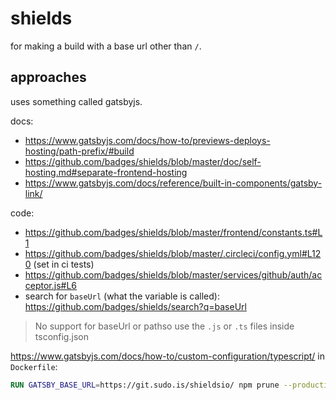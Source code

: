 # shields 

for making a build with a base url other than `/`. 

## approaches

uses something called gatsbyjs. 

docs: 

 * https://www.gatsbyjs.com/docs/how-to/previews-deploys-hosting/path-prefix/#build
 * https://github.com/badges/shields/blob/master/doc/self-hosting.md#separate-frontend-hosting
 * https://www.gatsbyjs.com/docs/reference/built-in-components/gatsby-link/

code: 

 * https://github.com/badges/shields/blob/master/frontend/constants.ts#L1
 * https://github.com/badges/shields/blob/master/.circleci/config.yml#L120 (set in ci tests)
 * https://github.com/badges/shields/blob/master/services/github/auth/acceptor.js#L6
 * search for `baseUrl` (what the variable is called): https://github.com/badges/shields/search?q=baseUrl

 > No support for baseUrl or pathso use the `.js` or `.ts` files inside tsconfig.json

https://www.gatsbyjs.com/docs/how-to/custom-configuration/typescript/
in `Dockerfile`:

```Dockerfile
RUN GATSBY_BASE_URL=https://git.sudo.is/shieldsio/ npm prune --production
```


